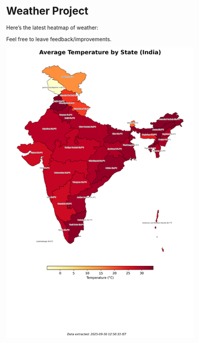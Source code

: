 # Weather Project

Here’s the latest heatmap of weather:

Feel free to leave feedback/improvements.

![India Heatmap](docs/assets/india_heatmap.png?v=DB84C3)
